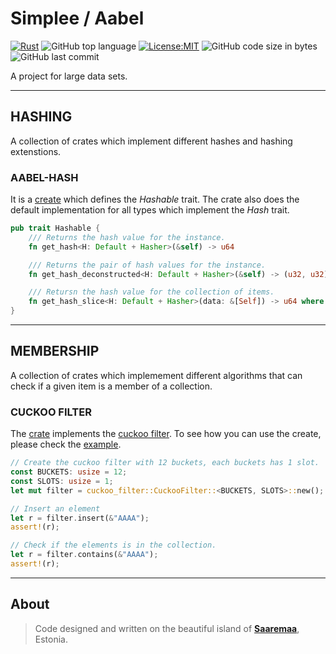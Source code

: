 # Simplee / Aabel

[![Rust](https://github.com/veminovici/aabel/actions/workflows/ci.yml/badge.svg?branch=main)](https://github.com/veminovici/aabel/actions/workflows/ci.yml)
![GitHub top language](https://img.shields.io/github/languages/top/veminovici/aabel)
[![License:MIT](https://img.shields.io/badge/License-MIT-yellow.svg)](https://opensource.org/licenses/MIT)
![GitHub code size in bytes](https://img.shields.io/github/languages/code-size/veminovici/aabel)
![GitHub last commit](https://img.shields.io/github/last-commit/veminovici/aabel)

A project for large data sets.

---

## HASHING
A collection of crates which implement different hashes and hashing extenstions.

### AABEL-HASH
It is a [create](./hashing/aabel-hash/) which defines the *Hashable* trait. The crate also does the default implementation for all types which implement the *Hash* trait.

```rust
pub trait Hashable {
    /// Returns the hash value for the instance.
    fn get_hash<H: Default + Hasher>(&self) -> u64

    /// Returns the pair of hash values for the instance.
    fn get_hash_deconstructed<H: Default + Hasher>(&self) -> (u32, u32)

    /// Retursn the hash value for the collection of items.
    fn get_hash_slice<H: Default + Hasher>(data: &[Self]) -> u64 where Self: Hash + Sized;
}
```

---

## MEMBERSHIP
A collection of crates which implemement different algorithms that can check if a given item is a member of a collection.

### CUCKOO FILTER
The [crate](./membership/cuckoo-filter/) implements the [cuckoo filter](https://en.wikipedia.org/wiki/Cuckoo_filter). To see how you can use the create, please check the [example](./membership/cuckoo-filter/examples/cuckoo.rs).

```rust
// Create the cuckoo filter with 12 buckets, each buckets has 1 slot.
const BUCKETS: usize = 12;
const SLOTS: usize = 1;
let mut filter = cuckoo_filter::CuckooFilter::<BUCKETS, SLOTS>::new();

// Insert an element
let r = filter.insert(&"AAAA");
assert!(r);

// Check if the elements is in the collection.
let r = filter.contains(&"AAAA");
assert!(r);
```

---

## About

> Code designed and written on the beautiful island of [**Saaremaa**](https://goo.gl/maps/DmB9ewY2R3sPGFnTA), Estonia.